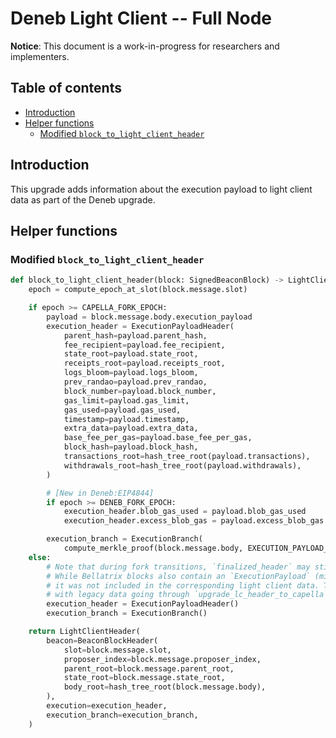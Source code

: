 # Deneb Light Client -- Full Node

**Notice**: This document is a work-in-progress for researchers and implementers.

## Table of contents

<!-- TOC -->
<!-- START doctoc generated TOC please keep comment here to allow auto update -->
<!-- DON'T EDIT THIS SECTION, INSTEAD RE-RUN doctoc TO UPDATE -->

- [Introduction](#introduction)
- [Helper functions](#helper-functions)
  - [Modified `block_to_light_client_header`](#modified-block_to_light_client_header)

<!-- END doctoc generated TOC please keep comment here to allow auto update -->
<!-- /TOC -->

## Introduction

This upgrade adds information about the execution payload to light client data as part of the Deneb upgrade.

## Helper functions

### Modified `block_to_light_client_header`

```python
def block_to_light_client_header(block: SignedBeaconBlock) -> LightClientHeader:
    epoch = compute_epoch_at_slot(block.message.slot)

    if epoch >= CAPELLA_FORK_EPOCH:
        payload = block.message.body.execution_payload
        execution_header = ExecutionPayloadHeader(
            parent_hash=payload.parent_hash,
            fee_recipient=payload.fee_recipient,
            state_root=payload.state_root,
            receipts_root=payload.receipts_root,
            logs_bloom=payload.logs_bloom,
            prev_randao=payload.prev_randao,
            block_number=payload.block_number,
            gas_limit=payload.gas_limit,
            gas_used=payload.gas_used,
            timestamp=payload.timestamp,
            extra_data=payload.extra_data,
            base_fee_per_gas=payload.base_fee_per_gas,
            block_hash=payload.block_hash,
            transactions_root=hash_tree_root(payload.transactions),
            withdrawals_root=hash_tree_root(payload.withdrawals),
        )

        # [New in Deneb:EIP4844]
        if epoch >= DENEB_FORK_EPOCH:
            execution_header.blob_gas_used = payload.blob_gas_used
            execution_header.excess_blob_gas = payload.excess_blob_gas

        execution_branch = ExecutionBranch(
            compute_merkle_proof(block.message.body, EXECUTION_PAYLOAD_GINDEX))
    else:
        # Note that during fork transitions, `finalized_header` may still point to earlier forks.
        # While Bellatrix blocks also contain an `ExecutionPayload` (minus `withdrawals_root`),
        # it was not included in the corresponding light client data. To ensure compatibility
        # with legacy data going through `upgrade_lc_header_to_capella`, leave out execution data.
        execution_header = ExecutionPayloadHeader()
        execution_branch = ExecutionBranch()

    return LightClientHeader(
        beacon=BeaconBlockHeader(
            slot=block.message.slot,
            proposer_index=block.message.proposer_index,
            parent_root=block.message.parent_root,
            state_root=block.message.state_root,
            body_root=hash_tree_root(block.message.body),
        ),
        execution=execution_header,
        execution_branch=execution_branch,
    )
```
